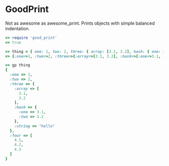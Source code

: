 # GoodPrint

Not as awesome as awesome_print. Prints objects with simple balanced indentation.

```ruby
>> require 'good_print'
=> true

>> thing = { one: 1, two: 2, three: { array: [3.1, 3.2], hash: { one: 3.1, two: 3.2 }, string: "hello" }, four: [4.1, 4.2, 4.3] }
=> {:one=>1, :two=>2, :three=>{:array=>[3.1, 3.2], :hash=>{:one=>3.1, :two=>3.2}, :string=>"hello"}, :four=>[4.1, 4.2, 4.3]}

>> gp thing
{
  :one => 1,
  :two => 2,
  :three => {
    :array => [
      3.1,
      3.2
    ],
    :hash => {
      :one => 3.1,
      :two => 3.2
    },
    :string => "hello"
  },
  :four => [
    4.1,
    4.2,
    4.3
  ]
}
```
